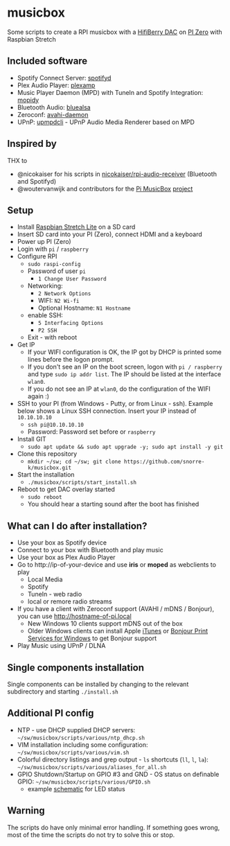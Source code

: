# musicbox

Some scripts to create a RPI musicbox with a [HifiBerry DAC](https://www.hifiberry.com/) on [PI Zero](https://www.raspberrypi.org/products/raspberry-pi-zero/) with Raspbian Stretch

## Included software

- Spotify Connect Server: [spotifyd](https://github.com/Spotifyd/spotifyd)
- Plex Audio Player: [plexamp](https://plexamp.com/)
- Music Player Daemon (MPD) with TuneIn and Spotify Integration: [mopidy](https://www.mopidy.com/)
- Bluetooth Audio: [bluealsa](https://github.com/Arkq/bluez-alsa)
- Zeroconf: [avahi-daemon](https://www.avahi.org/)
- UPnP: [upmpdcli](https://www.lesbonscomptes.com/upmpdcli/) - UPnP Audio Media Renderer based on MPD

## Inspired by

THX to
- @nicokaiser for his scripts in [nicokaiser/rpi-audio-receiver](https://github.com/nicokaiser/rpi-audio-receiver) (Bluetooth and Spotifyd)
- @woutervanwijk and contributors for the [Pi MusicBox](https://www.pimusicbox.com) [project](https://github.com/pimusicbox/pimusicbox)

## Setup

- Install [Raspbian Stretch Lite](https://www.raspberrypi.org/downloads/raspbian/) on a SD card
- Insert SD card into your PI (Zero), connect HDMI and a keyboard
- Power up PI (Zero)
- Login with `pi` / `raspberry`
- Configure RPI
  - `sudo raspi-config`
  - Password of user `pi`
    - `1 Change User Password`
  - Networking:
    - `2 Network Options`
    - WIFI: `N2 Wi-fi`
    - Optional Hostname: `N1 Hostname`
  - enable SSH:
    - `5 Interfacing Options`
	- `P2 SSH`
  - Exit - with reboot
- Get IP
  - If your WIFI configuration is OK, the IP got by DHCP is printed some lines before the logon prompt.
  - If you don't see an IP on the boot screen, logon with `pi / raspberry` and type `sudo ip addr list`. The IP should be listed at the interface `wlan0`.
  - If you do not see an IP at `wlan0`, do the configuration of the WIFI again :)
- SSH to your PI (from Windows - Putty, or from Linux - ssh). Example below shows a Linux SSH connection. Insert your IP instead of `10.10.10.10`
  - `ssh pi@10.10.10.10`
  - Password: Password set before or `raspberry`
- Install GIT
  - `sudo apt update && sudo apt upgrade -y; sudo apt install -y git`
- Clone this repository
  - `mkdir ~/sw; cd ~/sw; git clone https://github.com/snorre-k/musicbox.git`
- Start the installation
  - `./musicbox/scripts/start_install.sh`
- Reboot to get DAC overlay started
  - `sudo reboot`
  - You should hear a starting sound after the boot has finished

## What can I do after installation?

- Use your box as Spotify device
- Connect to your box with Bluetooth and play music
- Use your box as Plex Audio Player
- Go to http://ip-of-your-device and use __iris__ or __moped__ as webclients to play
  - Local Media
  - Spotify
  - TuneIn - web radio
  - local or remore radio streams
- If you have a client with Zeroconf support (AVAHI / mDNS / Bonjour), you can use http://hostname-of-pi.local
  - New Windows 10 clients support mDNS out of the box
  - Older Windows clients can install Apple [iTunes](https://support.apple.com/downloads/itunes) or [Bonjour Print Services for Windows](https://support.apple.com/kb/DL999) to get Bonjour support
- Play Music using UPnP / DLNA

## Single components installation

Single components can be installed by changing to the relevant subdirectory and starting `./install.sh`

## Additional PI config

- NTP - use DHCP supplied DHCP servers: `~/sw/musicbox/scripts/various/ntp_dhcp.sh`
- VIM installation including some configuration: `~/sw/musicbox/scripts/various/vim.sh`
- Colorful directory listings and grep output - `ls` shortcuts (`ll`, `l`, `la`): `~/sw/musicbox/scripts/various/aliases_for_all.sh`
- GPIO Shutdown/Startup on GPIO #3 and GND - OS status on definable GPIO: `~/sw/musicbox/scripts/various/GPIO.sh`
  - example [schematic](../../wiki/LED-OS-status-on-GPIO) for LED status

## Warning

The scripts do have only minimal error handling. If something goes wrong, most of the time the scripts do not try to solve this or stop.
